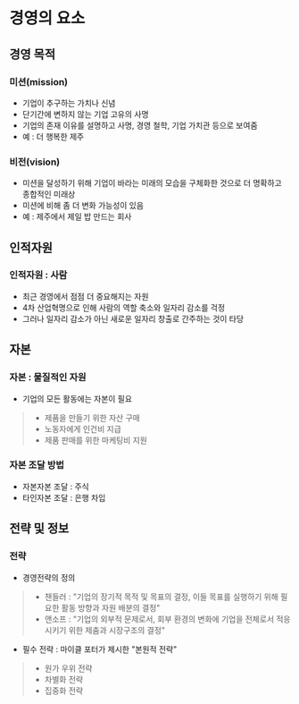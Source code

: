 # 경영의 요소
## 경영 목적
### 미션(mission)
- 기업이 추구하는 가치나 신념
- 단기간에 변하지 않는 기업 고유의 사명
- 기업의 존재 이유를 설명하고 사명, 경영 철학, 기업 가치관 등으로 보여줌
- 예 : 더 행복한 제주
### 비전(vision)
- 미션을 달성하기 위해 기업이 바라는 미래의 모습을 구체화한 것으로 더 명확하고 종합적인 미래상
- 미션에 비해 좀 더 변화 가능성이 있음
- 예 : 제주에서 제일 밥 만드는 회사
## 인적자원
### 인적자원 : 사람
- 최근 경영에서 점점 더 중요해지는 자원
- 4차 산업혁명으로 인해 사람의 역할 축소와 일자리 감소를 걱정
- 그러나 일자리 감소가 아닌 새로운 일자리 창출로 간주하는 것이 타당
## 자본
### 자본 : 물질적인 자원
- 기업의 모든 활동에는 자본이 필요
>- 제품을 만들기 위한 자산 구매
>- 노동자에게 인건비 지급
>- 제품 판매를 위한 마케팅비 지원
### 자본 조달 방법
- 자본자본 조달 : 주식
- 타인자본 조달 : 은행 차입
## 전략 및 정보
### 전략
- 경영전략의 정의
>- 챈들러 : "기업의 장기적 목적 및 목표의 결정, 이들 목표를 실행하기 위해 필요한 활동 방향과 자원 배분의 결정"
>- 앤소프 : "기업의 외부적 문제로서, 회부 환경의 변화에 기업을 전체로서 적응시키기 위한 제춤과 시장구조의 결정"
- 필수 전략 : 마이클 포터가 제시한 "본원적 전략"
>- 원가 우위 전략
>- 차별화 전략
>- 집중화 전략